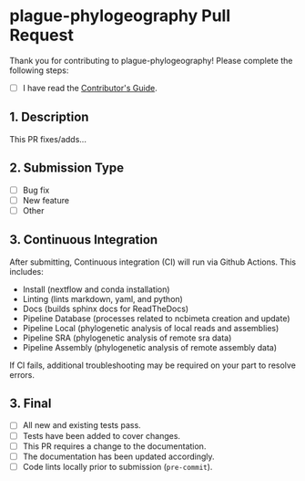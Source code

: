# plague-phylogeography Pull Request

Thank you for contributing to plague-phylogeography!  Please complete the following steps:

* [ ] I have read the [Contributor's Guide](https://github.com/ktmeaton/plague-phylogeography/blob/master/.github/CONTRIBUTING.md).

## 1. Description

This PR fixes/adds...

## 2. Submission Type

* [ ] Bug fix
* [ ] New feature
* [ ] Other

## 3. Continuous Integration

After submitting, Continuous integration (CI) will run via Github Actions. This includes:

* Install (nextflow and conda installation)
* Linting (lints markdown, yaml, and python)
* Docs (builds sphinx docs for ReadTheDocs)
* Pipeline Database (processes related to ncbimeta creation and update)
* Pipeline Local (phylogenetic analysis of local reads and assemblies)
* Pipeline SRA (phylogenetic analysis of remote sra data)
* Pipeline Assembly (phylogenetic analysis of remote assembly data)

If CI fails, additional troubleshooting may be required on your part to resolve errors.

## 3. Final

* [ ] All new and existing tests pass.
* [ ] Tests have been added to cover changes.
* [ ] This PR requires a change to the documentation.
* [ ] The documentation has been updated accordingly.
* [ ] Code lints locally prior to submission (```pre-commit```).
